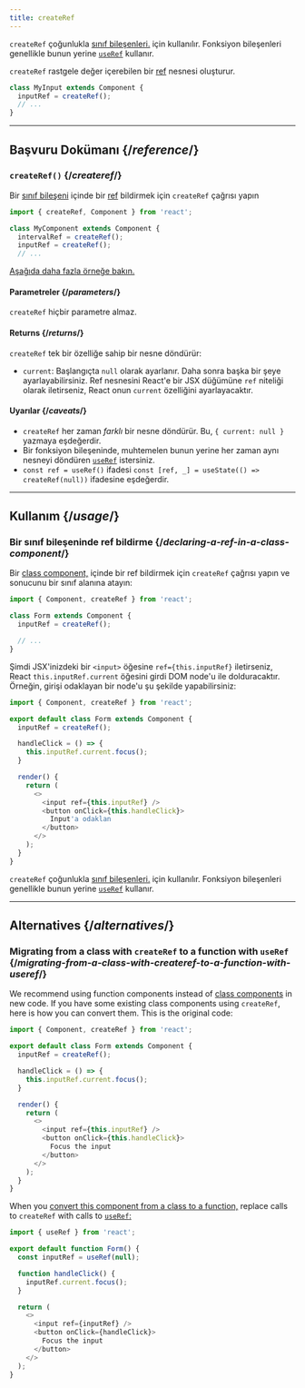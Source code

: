 ```yaml
---
title: createRef
---
```


<Pitfall>

`createRef` çoğunlukla [sınıf bileşenleri.](/reference/react/Component) için kullanılır. Fonksiyon bileşenleri genellikle bunun yerine [`useRef`](/reference/react/useRef) kullanır.

</Pitfall>

<Intro>

`createRef` rastgele değer içerebilen bir [ref](/learn/referencing-values-with-refs) nesnesi oluşturur.

```js
class MyInput extends Component {
  inputRef = createRef();
  // ...
}
```

</Intro>

<InlineToc />

---

## Başvuru Dokümanı {/*reference*/}

### `createRef()` {/*createref*/}

Bir [sınıf bileşeni](/reference/react/Component) içinde bir [ref](/learn/referencing-values-with-refs) bildirmek için `createRef` çağrısı yapın

```js
import { createRef, Component } from 'react';

class MyComponent extends Component {
  intervalRef = createRef();
  inputRef = createRef();
  // ...
```

[Aşağıda daha fazla örneğe bakın.](#usage)

#### Parametreler {/*parameters*/}

`createRef` hiçbir parametre almaz.

#### Returns {/*returns*/}

`createRef` tek bir özelliğe sahip bir nesne döndürür:

* `current`: Başlangıçta `null` olarak ayarlanır. Daha sonra başka bir şeye ayarlayabilirsiniz. Ref nesnesini React'e bir JSX düğümüne `ref` niteliği olarak iletirseniz, React onun `current` özelliğini ayarlayacaktır.

#### Uyarılar {/*caveats*/}

* `createRef` her zaman *farklı* bir nesne döndürür. Bu, `{ current: null }` yazmaya eşdeğerdir.
* Bir fonksiyon bileşeninde, muhtemelen bunun yerine her zaman aynı nesneyi döndüren [`useRef`](/reference/react/useRef) istersiniz.
* `const ref = useRef()` ifadesi `const [ref, _] = useState(() => createRef(null))` ifadesine eşdeğerdir.

---

## Kullanım {/*usage*/}

### Bir sınıf bileşeninde ref bildirme {/*declaring-a-ref-in-a-class-component*/}

Bir [class component,](/reference/react/Component) içinde bir ref bildirmek için `createRef` çağrısı yapın ve sonucunu bir sınıf alanına atayın:

```js {4}
import { Component, createRef } from 'react';

class Form extends Component {
  inputRef = createRef();

  // ...
}
```

Şimdi JSX'inizdeki bir `<input>` öğesine `ref={this.inputRef}` iletirseniz, React `this.inputRef.current` öğesini girdi DOM node'u ile dolduracaktır. Örneğin, girişi odaklayan bir node'u şu şekilde yapabilirsiniz:

<Sandpack>

```js
import { Component, createRef } from 'react';

export default class Form extends Component {
  inputRef = createRef();

  handleClick = () => {
    this.inputRef.current.focus();
  }

  render() {
    return (
      <>
        <input ref={this.inputRef} />
        <button onClick={this.handleClick}>
          Input'a odaklan
        </button>
      </>
    );
  }
}
```

</Sandpack>

<Pitfall>

`createRef` çoğunlukla [sınıf bileşenleri.](/reference/react/Component) için kullanılır. Fonksiyon bileşenleri genellikle bunun yerine [`useRef`](/reference/react/useRef) kullanır.

</Pitfall>

---

## Alternatives {/*alternatives*/}

### Migrating from a class with `createRef` to a function with `useRef` {/*migrating-from-a-class-with-createref-to-a-function-with-useref*/}

We recommend using function components instead of [class components](/reference/react/Component) in new code. If you have some existing class components using `createRef`, here is how you can convert them. This is the original code:

<Sandpack>

```js
import { Component, createRef } from 'react';

export default class Form extends Component {
  inputRef = createRef();

  handleClick = () => {
    this.inputRef.current.focus();
  }

  render() {
    return (
      <>
        <input ref={this.inputRef} />
        <button onClick={this.handleClick}>
          Focus the input
        </button>
      </>
    );
  }
}
```

</Sandpack>

When you [convert this component from a class to a function,](/reference/react/Component#alternatives) replace calls to `createRef` with calls to [`useRef`:](/reference/react/useRef)

<Sandpack>

```js
import { useRef } from 'react';

export default function Form() {
  const inputRef = useRef(null);

  function handleClick() {
    inputRef.current.focus();
  }

  return (
    <>
      <input ref={inputRef} />
      <button onClick={handleClick}>
        Focus the input
      </button>
    </>
  );
}
```

</Sandpack>
